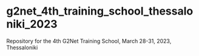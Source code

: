 # g2net_4th_training_school_thessaloniki_2023
Repository for the 4th G2Net Training School, March 28-31, 2023, Thessaloniki
